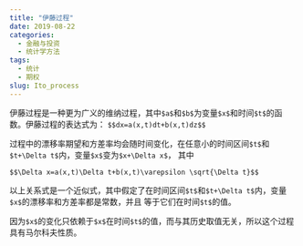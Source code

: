 ```yaml
---
title: "伊藤过程"
date: 2019-08-22
categories:
  - 金融与投资
  - 统计学方法
tags:
  - 统计
  - 期权
slug: Ito_process
---
```


伊藤过程是一种更为广义的维纳过程，其中`$a$`和`$b$`为变量`$x$`和时间`$t$`的函数。伊藤过程的表达式为：
`$$dx=a(x,t)dt+b(x,t)dz$$`

过程中的漂移率期望和方差率均会随时间变化，在任意小的时间区间`$t$`和`$t+\Delta t$`内，变量`$x$`变为`$x+\Delta x$`，
其中

`$$\Delta x=a(x,t)\Delta t+b(x,t)\varepsilon \sqrt{\Delta t}$$`

以上关系式是一个近似式，其中假定了在时间区间`$t$`和`$t+\Delta t$`内，变量`$x$`的漂移率和方差率都是常数，并且
等于它们在时间`$t$`的值。

因为`$x$`的变化只依赖于`$x$`在时间`$t$`的值，而与其历史取值无关，所以这个过程具有马尔科夫性质。